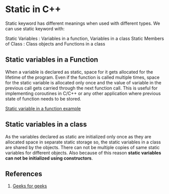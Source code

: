 # Static in C++

Static keyword has different meanings when used with different types. We can use static keyword with:

Static Variables : Variables in a function, Variables in a class
Static Members of Class : Class objects and Functions in a class

## Static variables in a Function

When a variable is declared as static, space for it gets allocated for the lifetime of the program. Even if the function is called multiple times, space for the static variable is allocated only once and the value of variable in the previous call gets carried through the next function call. This is useful for implementing coroutines in C/C++ or any other application where previous state of function needs to be stored.

[Static variable in a function example](/static/static_inFunc.cpp)

## Static variables in a class

As the variables declared as static are initialized only once as they are allocated space in separate static storage so, the static variables in a class are shared by the objects. There can not be multiple copies of same static variables for different objects. Also because of this reason **static variables can not be initialized using constructors**.


## References

1. [Geeks for geeks](https://www.geeksforgeeks.org/static-keyword-cpp/)

